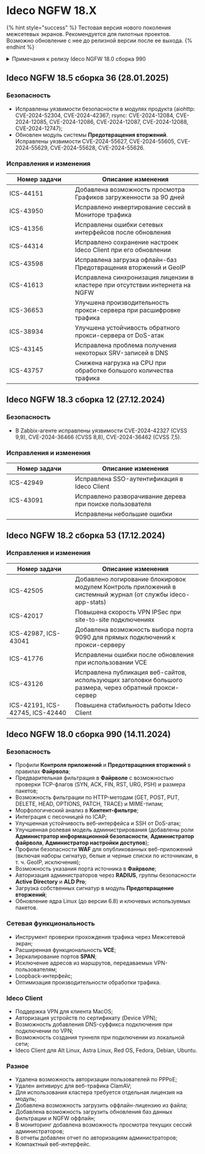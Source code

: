 # Ideco NGFW 18.X

{% hint style="success" %}
Тестовая версия нового поколения межсетевых экранов. Рекомендуется для пилотных проектов. Возможно обновление с нее до релизной версии после ее выхода.
{% endhint %}

<details>

<summary>Примечания к релизу Ideco NGFW 18.0 сборка 990</summary>

**Дата выхода версии**: 14.11.2024.

Техническая поддержка и обратная связь (поможет нам улучшить продукт):

* Обсудить версию в телеграмм-канале с разработчиками: [https://t.me/idecoutm](https://t.me/idecoutm)
* Портал технической поддержки: [https://help.ideco.ru/](https://help.ideco.ru/)
* Электронная почта: help@ideco.ru
* Telegram: [ideco.bot](https://telegram.im/@ideco\_support\_bot)

[Скачать Ideco NGFW 18.](https://my.ideco.ru/)\
Автоматическая регистрация тестовой лицензии: my.ideco.ru (полная функциональность на 40 дней и 10 000 пользователей).

**Обновление с релизов Ideco UTM 17.Х:**

Антивирус ClamAV будет удален из продукта. Рекомендуем перейти на антивирус Касперского.

**Обновление с релизов Ideco UTM 8.12 и старше:**

Обновление с релиза Ideco UTM 13 возможно через автоматические обновления (тестовый канал, будет доступна в ближайшее время).\
Обновление с релизов 8.х, 9.х, 10.х, 11.х, 12.х возможно через автоматические обновления с промежуточным обновлением до версий 9.11, 10.7, 11.10, 12.8.\
После обновлении на Ideco UTM 15 приостанавливается синхронизация с Active Directory, если локальные пользователи Ideco UTM находятся в группах Active Directory.

**Обновление с версии Ideco UTM 7.9.9:**

Прямое обновление до версии 18 напрямую невозможно.\
Возможна миграция настроек (загрузка бэкапа настроек) на предварительно установленную версию [9.11](https://storage.yandexcloud.net/ideco-utm-iso/Ideco-UTM-9-11-2.iso) и дальнейшее обновление до версии 17.0 с помощью автоматического обновления.

**Контроль приложений и Предотвращение вторжений**

Настройки **Контроля приложений** и проверки трафика модулем **Предотвращения вторжений** с этой версии перенесены в **Профили безопасности**, которые применяются в правилах **Файрвола**. Проверьте настройки фильтрации трафика после обновления.

</details>

## Ideco NGFW 18.5 сборка 36 (28.01.2025)

### Безопасность

* Исправлены уязвимости безопасности в модулях продукта (aiohttp: CVE-2024-52304, CVE-2024-42367; rsync: CVE-2024-12084, CVE-2024-12085, CVE-2024-12086, CVE-2024-12087, CVE-2024-12088, CVE-2024-12747);
* Обновлен модуль системы **Предотвращения вторжений**. Исправлены уязвимости CVE-2024-55627, CVE-2024-55605, CVE-2024-55629, CVE-2024-55628, CVE-2024-55626.

### Исправления и изменения

<table><thead><tr><th width="156">Номер задачи</th><th>Описание изменения</th></tr></thead><tbody><tr><td>ICS-44151</td><td>Добавлена возможность просмотра Графиков загруженности за 90 дней</td></tr><tr><td>ICS-43950</td><td>Исправлено инвертирование сессий в Мониторе трафика</td></tr><tr><td>ICS-41356</td><td>Исправлены ошибки сетевых интерфейсов после обновления</td></tr><tr><td>ICS-44314</td><td>Исправлено сохранение настроек Ideco Client при его обновлении</td></tr><tr><td>ICS-43598</td><td>Исправлена загрузка офлайн-баз Предотвращения вторжений и GeoIP</td></tr><tr><td>ICS-41613</td><td>Исправлена синхронизация лицензии в кластере при отсутствии интернета на NGFW</td></tr><tr><td>ICS-36653</td><td>Улучшена производительность прокси-сервера при расшифровке трафика</td></tr><tr><td>ICS-38934</td><td>Улучшена устойчивость обратного прокси-сервера от DoS-атак</td></tr><tr><td>ICS-43145</td><td>Исправлена проблема получения некоторых SRV-записей в DNS</td></tr><tr><td>ICS-43757</td><td>Снижена нагрузка на CPU при обработке большого количества трафика</td></tr></tbody></table>


## Ideco NGFW 18.3 сборка 12 (27.12.2024)

### Безопасность

* В Zabbix-агенте исправлены уязвимости CVE-2024-42327 (CVSS 9,9), CVE-2024-36466 (CVSS 8,8), CVE-2024-36462 (CVSS 7,5).

### Исправления и изменения

<table><thead><tr><th width="156">Номер задачи</th><th>Описание изменения</th></tr></thead><tbody><tr><td>ICS-42949</td><td>Исправлена SSO-аутентификация в Ideco Client</td></tr><tr><td>ICS-43091</td><td>Исправлено разворачивание дерева при поиске пользователя</td></tr><tr><td> </td><td>Исправлены небольшие ошибки</td></tr></tbody></table>

## Ideco NGFW 18.2 сборка 53 (17.12.2024)

### Исправления и изменения

<table><thead><tr><th width="156">Номер задачи</th><th>Описание изменения</th></tr></thead><tbody><tr><td>ICS-42505</td><td>Добавлено логирование блокировок модулем Контроль приложений в системный журнал (от службы ideco-app-stats)</td></tr><tr><td>ICS-42017</td><td>Повышена скорость VPN IPSec при site-to-site подключениях</td></tr><tr><td>ICS-42987, ICS-43041</td><td>Добавлена возможность выбора порта 9090 для прямых подключений к прокси-серверу</td></tr><tr><td>ICS-41776</td><td>Исправлены ошибки после обновления при использовании VCE</td></tr><tr><td>ICS-43126</td><td>Исправлена публикация веб-сайтов, использующих заголовки большого размера, через обратный прокси-сервер</td></tr><tr><td>ICS-42191, ICS-42745, ICS-42440</td><td>Повышена стабильность работы Ideco Client</td></tr></tbody></table>

## Ideco NGFW 18.0 сборка 990 (14.11.2024)

### Безопасность

* Профили **Контроля приложений** и **Предотвращения вторжений** в правилах **Файрвола**;
* Предварительная фильтрация в **Файрволе** с возможностью проверки TCP-флагов (SYN, ACK, FIN, RST, URG, PSH) и размера пакетов;
* Возможность фильтрации по HTTP-методам (GET, POST, PUT, DELETE, HEAD, OPTIONS, PATCH, TRACE) и MIME-типам;
* Морфологический анализ в **Контент-фильтре**;
* Интеграция с песочницей по ICAP;
* Улучшенная устойчивость веб-интерфейса и SSH от DoS-атак;
* Улучшенная ролевая модель администрирования (добавлены роли **Администратор информационной безопасности**, **Администратор файрвола**, **Администратор настройки доступов**);
* Профили безопасности **WAF** для опубликованных веб-приложений (включая наборы сигнатур, белые и черные списки по источникам, в т. ч. GeoIP, исключения);
* Возможность указания порта источника в **Файрволе**;
* Авторизация администраторов через **RADIUS**, группы безопасности **Active Directory** и **ALD Pro**;
* Загрузка собственных сигнатур в модуль **Предотвращение вторжений**;
* Обновление ядра Linux (до версии 6.8) и ключевых используемых пакетов.

### Сетевая функциональность

* Инструмент проверки прохождения трафика через Межсетевой экран;
* Расширенная функциональность **VCE**;
* Зеркалирование портов **SPAN**;
* Исключение адресов из маршрутов, передаваемых VPN-пользователям;
* Loopback-интерфейс;
* Оптимизация производительности обработки трафика.

### Ideco Client

* Поддержка VPN для клиента MacOS;
* Авторизация устройств по сертификату (Device VPN);
* Возможность добавления DNS-суффикса подключения при подключении по VPN;
* Возможность создания туннеля при подключении из локальной сети;
* Ideco Client для Alt Linux, Astra Linux, Red OS, Fedora, Debian, Ubuntu.

### Разное

* Удалена возможность авторизации пользователей по PPPoE;
* Удален антивирус для веб-трафика ClamAV;
* Для использования кластера требуется отдельная лицензия на модуль;
* Добавлена возможность загрузить оффлайн-лицензию из файла;
* Добавлена возможность загрузить обновления баз данных фильтрации и NGFW оффлайн;
* В мониторинг добавлена возможность просмотра текущих сессий администраторов;
* В отчеты добавлен отчет по авторизациям администраторов;
* Компактный веб-интерфейс.
